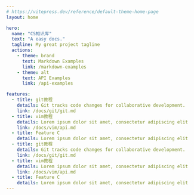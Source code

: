 ```yaml
---
# https://vitepress.dev/reference/default-theme-home-page
layout: home

hero:
  name: "CS知识库"
  text: "A easy docs."
  tagline: My great project tagline
  actions:
    - theme: brand
      text: Markdown Examples
      link: /markdown-examples
    - theme: alt
      text: API Examples
      link: /api-examples

features:
  - title: git教程
    details: Git tracks code changes for collaborative development.
    link: /docs/git/git.md
  - title: vim教程
    details: Lorem ipsum dolor sit amet, consectetur adipiscing elit
    link: /docs/vim/api.md
  - title: Feature C
    details: Lorem ipsum dolor sit amet, consectetur adipiscing elit
  - title: git教程
    details: Git tracks code changes for collaborative development.
    link: /docs/git/git.md
  - title: vim教程
    details: Lorem ipsum dolor sit amet, consectetur adipiscing elit
    link: /docs/vim/api.md
  - title: Feature C
    details: Lorem ipsum dolor sit amet, consectetur adipiscing elit
---
```


